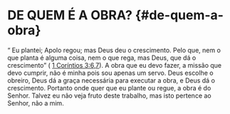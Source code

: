 # DE QUEM É A OBRA? {#de-quem-a-obra}

“ Eu plantei; Apolo regou; mas Deus deu o crescimento. Pelo que, nem o que planta é alguma coisa, nem o que rega, mas Deus, que dá o crescimento” ( [1 Coríntios 3:6,7](http://bibliaonline.com.br/acf/1co/3/6,7)). A obra que eu devo fazer, a missão que devo cumprir, não é minha pois sou apenas um servo. Deus escolhe o obreiro, Deus dá a graça necessária para executar a obra, e Deus dá o crescimento. Portanto onde quer que eu plante ou regue, a obra é do Senhor. Talvez eu não veja fruto deste trabalho, mas isto pertence ao Senhor, não a mim.